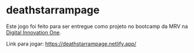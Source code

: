# deathstarrampage

Este jogo foi feito para ser entregue como projeto no bootcamp da MRV na [Digital Innovation One](https://web.digitalinnovation.one/ "Digital Innovation One").

Link para jogar: https://deathstarrampage.netlify.app/

